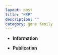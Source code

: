 ```yaml
---
layout: post
title: "KRP"
description: ""
category: gene family
---
```


* **Information**  

* **Publication**  


